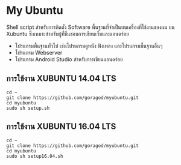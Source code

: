 # My Ubuntu
Shell script สำหรับการติดตั้ง Software พื้นฐานที่จำเป็นบนเครื่องที่ใช้งานของผม บน Xubuntu ซึ่งเหมาะสำหรับผู้ที่ชื่นชอบการเขียนเว็บและแอนดร์อย
* โปรแกรมพื้นฐานทั่วไป เช่นโปรแกรมดูหนัง ฟังเพลง และโปรแกรมพื้นฐานอื่นๆ
* โปรแกรม Webserver
* โปรแกรม Android Studio สำหรับการเขียนแอนดร์อย

## การใช้งาน XUBUNTU 14.04 LTS

```
cd ~
git clone https://github.com/goragod/myubuntu.git
cd myubuntu
sudo sh setup.sh
```

## การใช้งาน XUBUNTU 16.04 LTS
```
cd ~
git clone https://github.com/goragod/myubuntu.git
cd myubuntu
sudo sh setup16.04.sh
```
